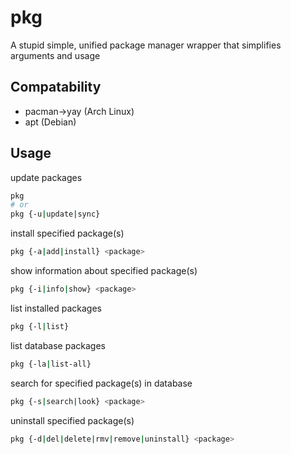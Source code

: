 # pkg
A stupid simple, unified package manager wrapper that simplifies arguments and usage

## Compatability
- pacman->yay (Arch Linux)
- apt (Debian)

## Usage
update packages
```bash
pkg
# or
pkg {-u|update|sync}
```
install specified package(s)
```bash
pkg {-a|add|install} <package>
```

show information about specified package(s)
```bash
pkg {-i|info|show} <package>
```

list installed packages
```bash
pkg {-l|list}
```

list database packages
```bash
pkg {-la|list-all}
```

search for specified package(s) in database
```bash
pkg {-s|search|look} <package>
```

uninstall specified package(s)
```bash
pkg {-d|del|delete|rmv|remove|uninstall} <package>
```
